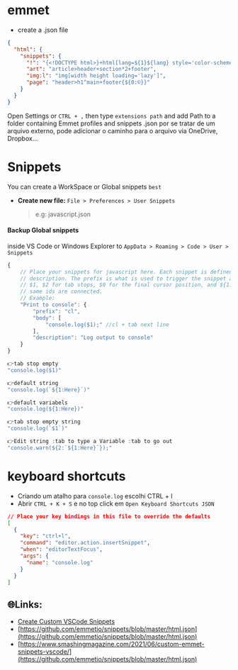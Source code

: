 # emmet

- create a .json file

```json
{
  "html": {
    "snippets": {
      "!": "{<!DOCTYPE html>}+html[lang=${1}${lang} style='color-scheme:dark']>(head>meta[charset='UTF-8']+meta:vp+title{${2:New document}})+body>(h1>{${3: New Document}})+{${0}}",
      "art": "article>header+section*2+footer",
      "img:l": "img[width height loading='lazy']",
      "page": "header>h1^main+footer{${0:©}}"
    }
  }
}
```

Open Settings or `CTRL + ,` then type `extensions path` and add Path to a folder containing Emmet profiles and snippets .json por se tratar de um arquivo externo, pode adicionar o caminho para o arquivo via OneDrive, Dropbox...

# Snippets

You can create a WorkSpace or Global snippets `best`

- <strong>Create new file:</strong> `File > Preferences > User Snippets`
  > e.g: javascript.json

#### Backup Global snippets

inside VS Code or Windows Explorer to `AppData > Roaming > Code > User > Snippets`

```js
{
	// Place your snippets for javascript here. Each snippet is defined under a snippet name and has a prefix, body and
	// description. The prefix is what is used to trigger the snippet and the body will be expanded and inserted. Possible variables are:
	// $1, $2 for tab stops, $0 for the final cursor position, and ${1:label}, ${2:another} for placeholders. Placeholders with the
	// same ids are connected.
	// Example:
	"Print to console": {
		"prefix": "cl",
		"body": [
			"console.log($1);" //cl + tab next line
		],
		"description": "Log output to console"
	}
}
```

```js
👉tab stop empty
"console.log($1)"

👉default string
"console.log(`${1:Here}`)"

👉default variabels
"console.log(${1:Here})"

👉tab stop empty string
"console.log(`$1`)"

👉Edit string :tab to type a Variable :tab to go out
"console.warn(${2:`${1:Here}`});"

```

# keyboard shortcuts

- Criando um atalho para `console.log` escolhi CTRL + l
- Abrir `CTRL + K + S` e no top click em `Open Keyboard Shortcuts JSON`

```json
// Place your key bindings in this file to override the defaults
[
  {
    "key": "ctrl+l",
    "command": "editor.action.insertSnippet",
    "when": "editorTextFocus",
    "args": {
      "name": "console.log"
    }
  }
]
```

## 🌐Links:

- <a href="https://www.youtube.com/watch?v=TGh2NpCIDlc">Create Custom VSCode Snippets</a>
- [https://github.com/emmetio/snippets/blob/master/html.json](https://github.com/emmetio/snippets/blob/master/html.json)
- [https://www.smashingmagazine.com/2021/06/custom-emmet-snippets-vscode/](https://github.com/emmetio/snippets/blob/master/html.json)
